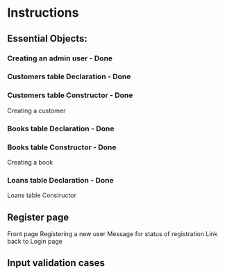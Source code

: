 # Instructions

## Essential Objects:
### Creating an admin user - Done
### Customers table Declaration - Done
### Customers table Constructor - Done
Creating a customer
### Books table Declaration - Done
### Books table Constructor - Done
Creating a book
### Loans table Declaration - Done
Loans table Constructor

## Register page
Front page
Registering a new user
Message for status of registration
Link back to Login page


## Input validation cases



